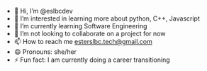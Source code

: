 - 👋 Hi, I’m @eslbcdev
- 👀 I’m interested in learning more about python, C++, Javascript
- 🌱 I’m currently learning Software Engineering
- 💞️ I’m not looking to collaborate on a project for now  
- 📫 How to reach me esterslbc.tech@gmail.com
- 😄 Pronouns: she/her
- ⚡ Fun fact: I am currently doing a career transitioning 

<!---
eslbcdev/eslbcdev is a ✨ special ✨ repository because its `README.md` (this file) appears on your GitHub profile.
You can click the Preview link to take a look at your changes.
--->

